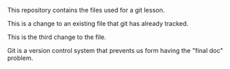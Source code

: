 This repository contains the files used for a git lesson.

This is a change to an existing file that git has already tracked.

This is the third change to the file.

Git is a version control system that prevents us form having the "final doc" problem.
